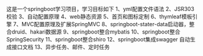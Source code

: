 这是一个springboot学习项目，学习目标如下
1、yml配置文件语法
2、JSR303校验
3、自动配置原理
4、web静态资源
5、首页和图标定制
6、thymleaf模板引擎
7、MVC配置原理及扩展SpringMVC
8、springboot-stater-data启动器，整合druid、hakari数据源
9、springboot整合mybatis
10、springboot整合SpringSecurity
11、springboot整合shiro
12、springboot集成swagger 自动生成接口文档
13、异步任务、邮件、定时任务

